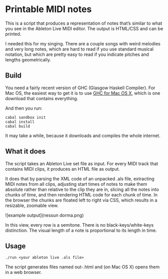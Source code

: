 # Printable MIDI notes

This is a script that produces a representation of notes that’s similar to what you see in the Ableton Live MIDI editor. The output is HTML/CSS and can be printed.

I needed this for my singing. There are a couple songs with weird melodies and very long notes, which are hard to read if you use standard musical notation, but which are pretty easy to read if you indicate pitches and lengths geometrically.

## Build

You need a fairly recent version of GHC (Glasgow Haskell Compiler). For Mac OS, the easiest way to get it is to use [GHC for Mac OS X](https://ghcformacosx.github.io/), which is one download that contains everything.

And then you run:

````
cabal sandbox init
cabal install
cabal build
````

It may take a while, because it downloads and compiles the whole internet.

## What it does

The script takes an Ableton Live set file as input. For every MIDI track that contains MIDI clips, it produces an HTML file as output.

It does that by parsing the XML code of an unpacked .als file, extracting MIDI notes from all clips, adjusting start times of notes to make them absolute rather than relative to the clip they are in, slicing all the notes into chunks of time, and then rendering HTML code for each chunk of time. In the browser the chunks are floated left to right via CSS, which results in a resizable, zoomable view.

![example output](nessun dorma.png)

In this view, every row is a semitone. There is no black-keys/white-keys distinction. The visual length of a note is proportional to its length in time.

## Usage

````
./run <your ableton live .als file>
````

The script generates files named out-<index>.html and (on Mac OS X) opens them in a web browser.
